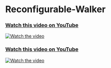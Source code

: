 # Reconfigurable-Walker

### [Watch this video on YouTube](https://youtu.be/SrRYdR96seU)
[![Watch the video](https://img.youtube.com/vi/SrRYdR96seU/maxresdefault.jpg)](https://youtu.be/SrRYdR96seU)


### [Watch this video on YouTube](https://youtu.be/g29FaMmiFfo)
[![Watch the video](https://img.youtube.com/vi/g29FaMmiFfo/maxresdefault.jpg)](https://youtu.be/g29FaMmiFfo)


